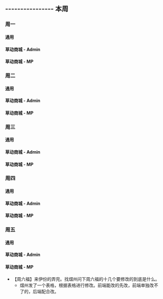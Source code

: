 ## ---------------- 本周

### 周一
#### 通用
#### 草动商城 - Admin
#### 草动商城 - MP

### 周二
#### 通用
#### 草动商城 - Admin
#### 草动商城 - MP

### 周三
#### 通用
#### 草动商城 - Admin
#### 草动商城 - MP

### 周四
#### 通用
#### 草动商城 - Admin
#### 草动商城 - MP

### 周五
#### 通用
#### 草动商城 - Admin
#### 草动商城 - MP
* 【周六福】来伊份的弄完。找熠州问下周六福的十几个要修改的到底是什么。
  - 熠州发了一个表格，根据表格进行修改。前端能改的先改，前端单独改不了的，后端配合改。
